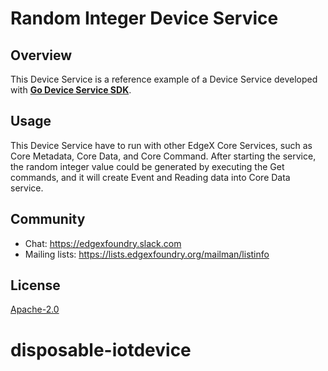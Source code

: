 # Random Integer Device Service
## Overview
This Device Service is a reference example of a Device Service developed with **[Go Device Service SDK](https://github.com/edgexfoundry/device-sdk-go)**.
## Usage
This Device Service have to run with other EdgeX Core Services, such as Core Metadata, Core Data, and Core Command.
After starting the service, the random integer value could be generated by executing the Get commands, and it will create Event and Reading data into Core Data service.

## Community
- Chat: https://edgexfoundry.slack.com
- Mailing lists: https://lists.edgexfoundry.org/mailman/listinfo

## License
[Apache-2.0](LICENSE)
# disposable-iotdevice
